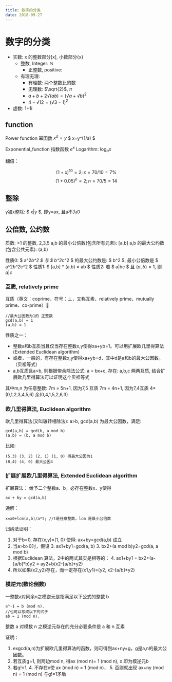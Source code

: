 ```yaml
---
title: 数字的分类
date: 2018-09-27
---
```

# 数字的分类
- 实数: x 的整数部分[x], 小数部分{x}
    - 整数, Integer: ℕ
        - 正整数, positive:
    - 有理无理:
        - 有理数: 两个整数比的数
        - 无理数: $\sqrt{2}$, $\pi$
        - $a+b+2√(ab) = (√a+√b)^2$
        - $4-√12 = (√3-1)^2$
- 虚数: 1+1i

## function
Power function  幂函数 $x^a=y$ $ x=y^(1/a) $

Exponential_function 指数函数 $e^x$
Logarithm: $\log_a x$

翻倍：

$$
    (1+x)^{10} = 2 ; x=70/10 = 7\%
$$
$$
    (1+0.05)^n = 2 ; n=70/5 = 14
$$

## 整除
y被x整除: $ x|y $, 即y=ax, 且a不为0


## 公倍数, 公约数
质数: >1 的整数, 2,3,5
a,b 的最小公倍数(包含所有元素): [a,b]
a,b 的最大公约数(包含公共元素): (a,b)

性质0:  $ a^2*b^2 $ 与 $ b^2*c^2 $ 的最大公约数是: $ b^2 $, 最小公倍数是 $ a^2*b^2*c^2 $
性质1:  $ [a,b] * (a,b) = ab $
性质2:  若 $ a|bc $ 且 $(a,b)=1$, 则 $a|c$

### 互质, relatively prime
互质（英文：coprime，符号：⊥，又称互素、relatively prime、mutually prime、co-prime）

    //最大公因数为1的 正整数
    gcd(a,b) = 1
    (a,b) = 1

性质之一：
- 整数a和b互质当且仅当存在整数x,y使得xa+yb=1。可以用扩展欧几里得算法(Extended Euclidean algorithm)
- 或者，一般的，有存在整数x,y使得xa+yb=d，其中d是a和b的最大公因数。（贝祖等式）
- a,b互质且a>b, 则根据带余除法公式: a = bx+c, 存在: a,b,c 两两互质, 结合扩展欧几里得算法可以证明这个贝祖等式

其中m,n 为任意整数:
    7m = 5n+1,  因为7,5 互质
    7m = 4n+1, 因为7,4互质
        4*(0,1,2,3,4,5,6)
        余(0,4,1,5,2,6,3)

### 欧几里得算法, Euclidean algorithm
欧几里得算法(又叫辗转相除法): a>b, gcd(a,b) 为最大公因数，满足:

    gcd(a,b) = gcd(b, a mod b)
    (a,b) = (b, a mod b)

比如:

    (5,3) (3, 2) (2, 1) (1, 0) 得最大公因为1
    (8,4) (4, 0) 最大公因4

### 扩展扩展欧几里得算法, Extended Euclidean algorithm
扩展算法： 给予二个整数a、b，必存在整数x、y使得

    ax + by = gcd(a,b)

通解：

    x=x0+lcm(a,b)/a*t; //t是任意整数，lcm 是最小公倍数

归纳法证明：
1. 对于b=0, 存在(x,y)=(1, 0) 使得: ax+by=gcd(a,b) 成立
2. 当a>b>0时，假设
    3. ax1+by1=gcd(a, b)
    3. bx2+(a mod b)y2=gcd(a, a mod b)
3. 根据Euclidean 算法，2中的两式其实是相等的：
    4. ax1+by1 = bx2+(a-[a/b]*b)y2 = ay2+b(x2-[a/b]*y2)
4. 所以如果(x2,y2)存在，而一定存在(x1,y1)=(y2, x2-[a/b]*y2)

### 模逆元(数论倒数)
一整数a对同余n之模逆元是指满足以下公式的整数 b

    a^-1 = b (mod n).
    //也可以写成以下的式子
    ab = 1 (mod n).

整数 a 对模数 n 之模逆元存在的充分必要条件是 a 和 n 互素

证明：
1. exgcd(a,n)为扩展欧几里得算法的函数，则可得到ax+ny=g，g是a,n的最大公因数。
2. 若互质g=1, 则两边mod n, 得ax (mod n)= 1 (mod n), x 即为模逆元b
3. 若g!=1, 
    4. 不存在x使 ax (mod n) = 1 (mod n)，
    5. 否则就出现 ax+ny (mod n) = 1 (mod n) 与g!=1矛盾